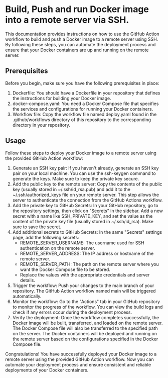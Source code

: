 # Build, Push and run Docker image into a remote server via SSH.
This documentation provides instructions on how to use the GitHub Action workflow to build and push a Docker image to a remote server using SSH. By following these steps, you can automate the deployment process and ensure that your Docker containers are up and running on the remote server.

## Prerequisites
Before you begin, make sure you have the following prerequisites in place:

1. Dockerfile: You should have a Dockerfile in your repository that defines the instructions for building your Docker image.
2. docker-compose.yaml: You need a Docker Compose file that specifies the services and configurations for running your Docker containers.
3. Workflow file: Copy the workflow file named deploy.yaml found in the .github/workflows directory of this repository to the corresponding directory in your repository.


## Usage
Follow these steps to deploy your Docker image to a remote server using the provided GitHub Action workflow:

1. Generate an SSH key pair: If you haven't already, generate an SSH key pair on your local machine. You can use the ssh-keygen command to generate the keys. Make sure to keep the private key secure.
2. Add the public key to the remote server: Copy the contents of the public key (usually stored in ~/.ssh/id_rsa.pub) and add it to the ~/.ssh/authorized_keys file on your remote server. This step allows the server to authenticate the connection from the GitHub Actions workflow.
3. Add the private key to GitHub Secrets: In your GitHub repository, go to the repository settings, then click on "Secrets" in the sidebar. Add a new secret with a name like SSH_PRIVATE_KEY, and set the value as the content of the private key file (usually stored in ~/.ssh/id_rsa). Make sure to save the secret.
4. Add additional secrets to GitHub Secrets: In the same "Secrets" settings page, add the following secrets:
      + REMOTE_SERVER_USERNAME: The username used for SSH authentication on the remote server.
      + REMOTE_SERVER_ADDRESS: The IP address or hostname of the remote server.
      + REMOTE_SERVER_PATH: The path on the remote server where you want the Docker Compose file to be stored.
      + Replace the values with the appropriate credentials and server details.
5. Trigger the workflow: Push your changes to the main branch of your repository. The GitHub Action workflow named main will be triggered automatically.
6. Monitor the workflow: Go to the "Actions" tab in your GitHub repository to monitor the progress of the workflow. You can view the build logs and check if any errors occur during the deployment process.
7. Verify the deployment: Once the workflow completes successfully, the Docker image will be built, transferred, and loaded on the remote server. The Docker Compose file will also be transferred to the specified path on the server. The Docker containers will be deployed and running on the remote server based on the configurations specified in the Docker Compose file.

Congratulations! You have successfully deployed your Docker image to a remote server using the provided GitHub Action workflow. Now you can automate your deployment process and ensure consistent and reliable deployments of your Docker containers.

